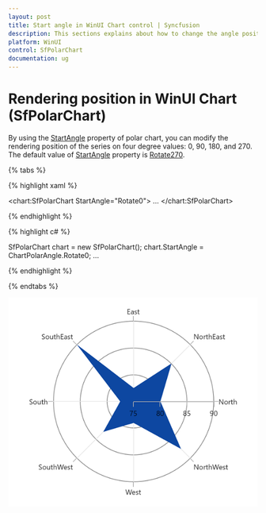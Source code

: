 ```yaml
---
layout: post
title: Start angle in WinUI Chart control | Syncfusion
description: This sections explains about how to change the angle position of rendering in Syncfusion WinUI Chart (SfPolarChart) control.
platform: WinUI
control: SfPolarChart
documentation: ug
---
```


# Rendering position in WinUI Chart (SfPolarChart)

By using the [StartAngle]() property of polar chart, you can modify the rendering position of the series on four degree values: 0, 90, 180, and 270. The default value of [StartAngle]() property is [Rotate270]().

{% tabs %}

{% highlight xaml %}

<chart:SfPolarChart StartAngle="Rotate0">
...
</chart:SfPolarChart>


{% endhighlight %}

{% highlight c# %}

SfPolarChart chart = new SfPolarChart();
chart.StartAngle = ChartPolarAngle.Rotate0;
...

{% endhighlight %}

{% endtabs %}

![Rendering position for polar series in WinUI chart](StartAngle_Images/WinUI_PolarChart_Rotate0.png)
